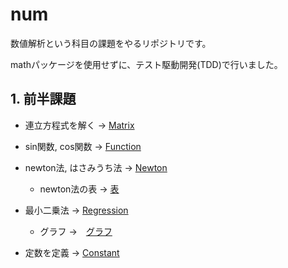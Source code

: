 # num

数値解析という科目の課題をやるリポジトリです。

mathパッケージを使用せずに、テスト駆動開発(TDD)で行いました。

## 1. 前半課題

-  連立方程式を解く -> [Matrix](https://github.com/syuya2036/num/tree/main/matrix)
- sin関数, cos関数 -> [Function](https://github.com/syuya2036/num/tree/main/functions)
- newton法, はさみうち法 -> [Newton](https://github.com/syuya2036/num/tree/main/newton)
    - newton法の表 -> [表](https://github.com/syuya2036/num/blob/main/docs/newton.md)

- 最小二乗法 -> [Regression](https://github.com/syuya2036/num/tree/main/regression)
    - グラフ ->　[グラフ](https://github.com/syuya2036/num/blob/main/docs/reg.png)

- 定数を定義 -> [Constant](https://github.com/syuya2036/num/tree/main/constant)
